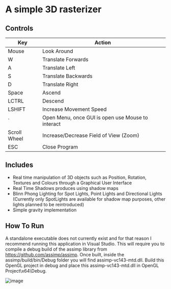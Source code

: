 # A simple 3D rasterizer
## Controls

| Key  | Action |
| ------------- | ------------- |
| Mouse  | Look Around  |
| W  | Translate Forwards  |
| A | Translate Left  |
| S | Translate Backwards  |
| D  | Translate Right  |
| Space  | Ascend  |
| LCTRL  | Descend  |
| LSHIFT  | Increase Movement Speed |
| ` | Open Menu, once GUI is open use Mouse to interact  |
| Scroll Wheel  | Increase/Decrease Field of View (Zoom)  |
| ESC  | Close Program  |

## Includes
- Real time manipulation of 3D objects such as Position, Rotation, Textures and Colours through a Graphical User Interface
- Real Time Shadows produces using shadow maps
- Blinn Phong Lighting for Spot Lights, Point Lights and Directional Lights (Currently only SpotLights are available for shadow map purposes, other lights planned to be reintroduced)
- Simple gravity implementation

## How To Run

A standalone executable does not currently exist and for that reason I recommend running this application in Visual Studio. This will require you to compile a debug build of the assimp library from https://github.com/assimp/assimp. Once built, inside the assimp/build/bin/Debug folder you will find assimp-vc143-mtd.dll. Build this OpenGL project in debug and place this assimp-vc143-mtd.dll in OpenGL Project\x64\Debug.

![image](https://github.com/rsolis096/OpenGL-Project/assets/63280140/824838b2-cafa-46a1-b358-2600c045b7c2)


